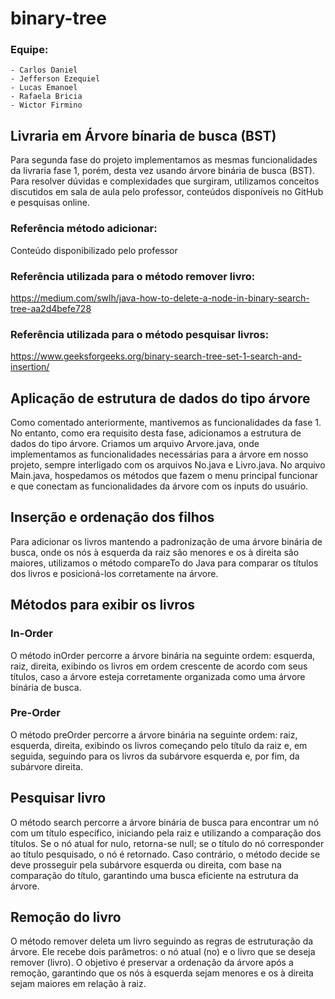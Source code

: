 # binary-tree

### Equipe:
    - Carlos Daniel
    - Jefferson Ezequiel
    - Lucas Emanoel
    - Rafaela Bricia
    - Wictor Firmino


## Livraria em Árvore bínaria de busca (BST)

Para segunda fase do projeto implementamos as mesmas funcionalidades da livraria fase 1, porém, desta vez usando árvore binária de busca (BST). Para resolver dúvidas e complexidades que surgiram, utilizamos conceitos discutidos em sala de aula pelo professor, conteúdos disponíveis no GitHub e pesquisas online.

### Referência método adicionar:
Conteúdo disponibilizado pelo professor

### Referência utilizada para o método remover livro:
https://medium.com/swlh/java-how-to-delete-a-node-in-binary-search-tree-aa2d4befe728

### Referência utilizada para o método pesquisar livros:
https://www.geeksforgeeks.org/binary-search-tree-set-1-search-and-insertion/


## Aplicação de estrutura de dados do tipo árvore 

Como comentado anteriormente, mantivemos as funcionalidades da fase 1. No entanto, como era requisito desta fase, adicionamos a estrutura de dados do tipo árvore. Criamos um arquivo Arvore.java, onde implementamos as funcionalidades necessárias para a árvore em nosso projeto, sempre interligado com os arquivos No.java e Livro.java. No arquivo Main.java, hospedamos os métodos que fazem o menu principal funcionar e que conectam as funcionalidades da árvore com os inputs do usuário.


## Inserção e ordenação dos filhos
Para adicionar os livros mantendo a padronização de uma árvore binária de busca, onde os nós à esquerda da raiz são menores e os à direita são maiores, utilizamos o método compareTo do Java para comparar os títulos dos livros e posicioná-los corretamente na árvore.

## Métodos para exibir os livros
### In-Order
O método inOrder percorre a árvore binária na seguinte ordem: esquerda, raiz, direita, exibindo os livros em ordem crescente de acordo com seus títulos, caso a árvore esteja corretamente organizada como uma árvore binária de busca.
### Pre-Order
O método preOrder percorre a árvore binária na seguinte ordem: raiz, esquerda, direita, exibindo os livros começando pelo título da raiz e, em seguida, seguindo para os livros da subárvore esquerda e, por fim, da subárvore direita.

## Pesquisar livro
O método search percorre a árvore binária de busca para encontrar um nó com um título específico, iniciando pela raiz e utilizando a comparação dos títulos. Se o nó atual for nulo, retorna-se null; se o título do nó corresponder ao título pesquisado, o nó é retornado. Caso contrário, o método decide se deve prosseguir pela subárvore esquerda ou direita, com base na comparação do título, garantindo uma busca eficiente na estrutura da árvore.

## Remoção do livro
O método remover deleta um livro seguindo as regras de estruturação da árvore. Ele recebe dois parâmetros: o nó atual (no) e o livro que se deseja remover (livro). O objetivo é preservar a ordenação da árvore após a remoção, garantindo que os nós à esquerda sejam menores e os à direita sejam maiores em relação à raiz.

